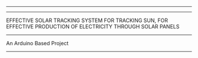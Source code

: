 <hr><hr><h>EFFECTIVE SOLAR TRACKING SYSTEM FOR TRACKING SUN, FOR EFFECTIVE PRODUCTION OF ELECTRICITY THROUGH SOLAR PANELS</h>
<hr>
<p>An Arduino Based Project</p><hr>
